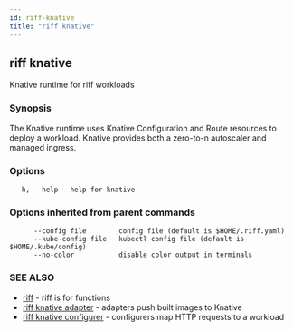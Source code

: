 ```yaml
---
id: riff-knative
title: "riff knative"
---
```

## riff knative

Knative runtime for riff workloads

### Synopsis

The Knative runtime uses Knative Configuration and Route resources to deploy
a workload. Knative provides both a zero-to-n autoscaler and managed ingress.

### Options

```
  -h, --help   help for knative
```

### Options inherited from parent commands

```
      --config file        config file (default is $HOME/.riff.yaml)
      --kube-config file   kubectl config file (default is $HOME/.kube/config)
      --no-color           disable color output in terminals
```

### SEE ALSO

* [riff](riff.md)	 - riff is for functions
* [riff knative adapter](riff_knative_adapter.md)	 - adapters push built images to Knative
* [riff knative configurer](riff_knative_configurer.md)	 - configurers map HTTP requests to a workload

